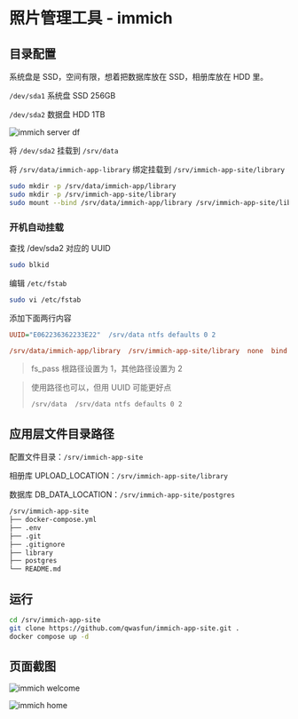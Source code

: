 # 照片管理工具 - immich

## 目录配置

系统盘是 SSD，空间有限，想着把数据库放在 SSD，相册库放在 HDD 里。

`/dev/sda1` 系统盘 SSD 256GB

`/dev/sda2` 数据盘 HDD 1TB

![immich server df](https://static.qwas.fun/2025/07/immich-server-df.png)

将 `/dev/sda2` 挂载到 `/srv/data`

将 `/srv/data/immich-app-library` 绑定挂载到 `/srv/immich-app-site/library`

```bash
sudo mkdir -p /srv/data/immich-app/library
sudo mkdir -p /srv/immich-app-site/library
sudo mount --bind /srv/data/immich-app/library /srv/immich-app-site/library
```

### 开机自动挂载

查找 /dev/sda2 对应的 UUID

```bash
sudo blkid
```

编辑 `/etc/fstab`

```bash
sudo vi /etc/fstab
```

添加下面两行内容

```ini
UUID="E062236362233E22"  /srv/data ntfs defaults 0 2
```

```ini
/srv/data/immich-app/library  /srv/immich-app-site/library  none  bind  0  0
```

> fs_pass 根路径设置为 1，其他路径设置为 2

> 使用路径也可以，但用 UUID 可能更好点
>
> ```
> /srv/data  /srv/data ntfs defaults 0 2
> ```

## 应用层文件目录路径

配置文件目录：`/srv/immich-app-site`

相册库 UPLOAD_LOCATION：`/srv/immich-app-site/library`

数据库 DB_DATA_LOCATION：`/srv/immich-app-site/postgres`

```sh
/srv/immich-app-site
├── docker-compose.yml
├── .env
├── .git
├── .gitignore
├── library
├── postgres
└── README.md
```
## 运行

```bash
cd /srv/immich-app-site
git clone https://github.com/qwasfun/immich-app-site.git .
docker compose up -d
```

## 页面截图

![immich welcome](https://static.qwas.fun/2025/07/immich-welcome.png)

![immich home](https://static.qwas.fun/2025/07/immich-home.png)
